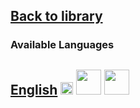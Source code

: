 ## [Back to library](https://fieldguides.github.io/library/)
### Available Languages
## [English](https://fieldguides.github.io/guide01/en) [<img src="https://fieldguides.github.io/library/resources/icons/pwa.png" height="20px"/>](https://fieldguides.github.io/guide01/en) [<img src="https://fieldguides.github.io/library/resources/icons/epub.png" height="40px"/>](https://github.com/fieldguides/guide01//en/download/BM%20User%20Guide%20Migrant%20Smuggling%20ENG.epub) [<img src="https://fieldguides.github.io/library/resources/icons/pdf.png" height="40px"/>](https://fieldguides.github.io/guide01/en/download/guide1.pdf)


